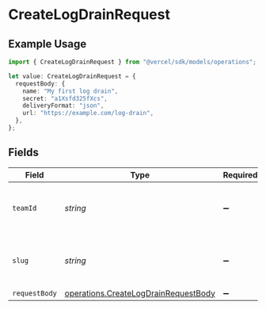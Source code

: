 # CreateLogDrainRequest

## Example Usage

```typescript
import { CreateLogDrainRequest } from "@vercel/sdk/models/operations";

let value: CreateLogDrainRequest = {
  requestBody: {
    name: "My first log drain",
    secret: "a1Xsfd325fXcs",
    deliveryFormat: "json",
    url: "https://example.com/log-drain",
  },
};
```

## Fields

| Field                                                                                        | Type                                                                                         | Required                                                                                     | Description                                                                                  |
| -------------------------------------------------------------------------------------------- | -------------------------------------------------------------------------------------------- | -------------------------------------------------------------------------------------------- | -------------------------------------------------------------------------------------------- |
| `teamId`                                                                                     | *string*                                                                                     | :heavy_minus_sign:                                                                           | The Team identifier to perform the request on behalf of.                                     |
| `slug`                                                                                       | *string*                                                                                     | :heavy_minus_sign:                                                                           | The Team slug to perform the request on behalf of.                                           |
| `requestBody`                                                                                | [operations.CreateLogDrainRequestBody](../../models/operations/createlogdrainrequestbody.md) | :heavy_minus_sign:                                                                           | N/A                                                                                          |